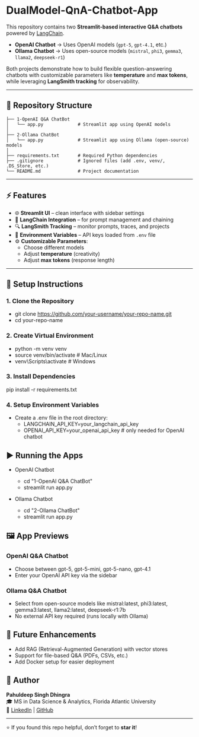 # **DualModel-QnA-Chatbot-App**

This repository contains two **Streamlit-based interactive Q&A chatbots** powered by [LangChain](https://www.langchain.com/).  
- **OpenAI Chatbot** → Uses OpenAI models (`gpt-5`, `gpt-4.1`, etc.)  
- **Ollama Chatbot** → Uses open-source models (`mistral`, `phi3`, `gemma3`, `llama2`, `deepseek-r1`)  


Both projects demonstrate how to build flexible question-answering chatbots with customizable parameters like **temperature** and **max tokens**, while leveraging **LangSmith tracking** for observability.

---

## 📂 Repository Structure

```
├── 1-OpenAI Q&A ChatBot
│   └── app.py             # Streamlit app using OpenAI models
│
├── 2-Ollama ChatBot
│   └── app.py             # Streamlit app using Ollama (open-source) models
│
├── requirements.txt       # Required Python dependencies
├── .gitignore             # Ignored files (add .env, venv/, .DS_Store, etc.)
└── README.md              # Project documentation
```




---

## ⚡ Features
- 🌐 **Streamlit UI** – clean interface with sidebar settings  
- 🧠 **LangChain Integration** – for prompt management and chaining  
- 🔍 **LangSmith Tracking** – monitor prompts, traces, and projects  
- 🔑 **Environment Variables** – API keys loaded from `.env` file  
- ⚙️ **Customizable Parameters**:
  - Choose different models
  - Adjust **temperature** (creativity)
  - Adjust **max tokens** (response length)

---

## 🚀 Setup Instructions

### 1. Clone the Repository

- git clone https://github.com/your-username/your-repo-name.git
- cd your-repo-name


### 2. Create Virtual Environment

- python -m venv venv
- source venv/bin/activate   # Mac/Linux
- venv\Scripts\activate      # Windows


### 3. Install Dependencies

pip install -r requirements.txt


### 4. Setup Environment Variables

- Create a .env file in the root directory:
  - LANGCHAIN_API_KEY=your_langchain_api_key
  - OPENAI_API_KEY=your_openai_api_key   # only needed for OpenAI chatbot


## ▶️ Running the Apps

- OpenAI Chatbot
  - cd "1-OpenAI Q&A ChatBot"
  - streamlit run app.py

- Ollama Chatbot
  - cd "2-Ollama ChatBot"
  - streamlit run app.py


## 🖼️ App Previews

### OpenAI Q&A Chatbot

- Choose between gpt-5, gpt-5-mini, gpt-5-nano, gpt-4.1
- Enter your OpenAI API key via the sidebar


### Ollama Q&A Chatbot

- Select from open-source models like mistral:latest, phi3:latest, gemma3:latest, llama2:latest, deepseek-r1:7b
- No external API key required (runs locally with Ollama)


## 📌 Future Enhancements

- Add RAG (Retrieval-Augmented Generation) with vector stores
- Support for file-based Q&A (PDFs, CSVs, etc.)
- Add Docker setup for easier deployment


## 👤 Author
**Pahuldeep Singh Dhingra**  
🎓 MS in Data Science & Analytics, Florida Atlantic University  
🔗 [LinkedIn](https://www.linkedin.com/in/pahuldeepsing/) | [GitHub](https://github.com/pahul1712)

---

⭐ If you found this repo helpful, don’t forget to **star it**!

